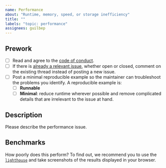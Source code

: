 ```yaml
---
name: Performance
about: "Runtime, memory, speed, or storage inefficiency"
title: ""
labels: "topic: performance"
assignees: guilbep
---
```


## Prework

- [ ] Read and agree to the [code of conduct](https://https://github.com/EPFL-ENAC/MANSLAB-IBOIS-EESD-timberstone/blob/main/CODE_OF_CONDUCT.md).
- [ ] If there is [already a relevant issue](https://github.com/EPFL-ENAC/MANSLAB-IBOIS-EESD-timberstone/issues), whether open or closed, comment on the existing thread instead of posting a new issue.
- [ ] Post a minimal reproducible example so the maintainer can troubleshoot the problems you identify. A reproducible example is:
  - [ ] **Runnable**
  - [ ] **Minimal**: reduce runtime wherever possible and remove complicated details that are irrelevant to the issue at hand.

## Description

Please describe the performance issue.

## Benchmarks

How poorly does this perform? To find out, we recommend you to use the [`lighthouse`](https://developer.chrome.com/docs/lighthouse/overview/) and take screenshots of the results displayed in your browser.
